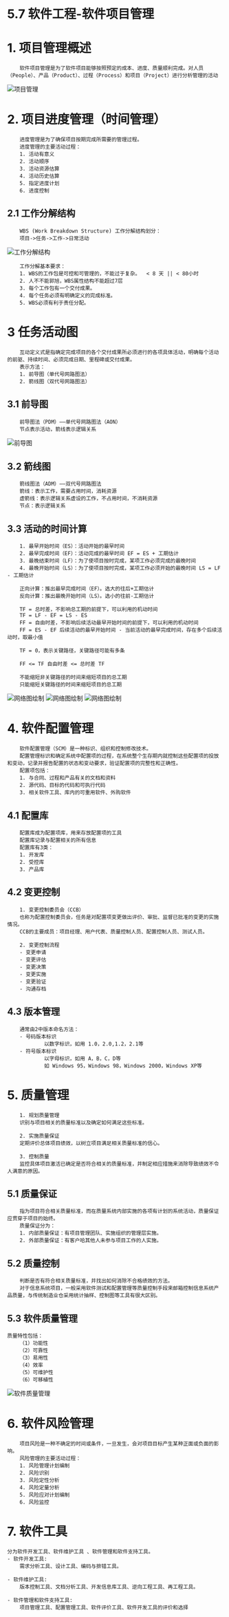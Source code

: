 # 5.7 软件工程-软件项目管理

# 1. 项目管理概述

        软件项目管理是为了软件项目能够按照预定的成本、进度、质量顺利完成。对人员    （People）、产品（Product）、过程（Process）和项目（Project）进行分析管理的活动

![项目管理](./source/image/5.7-01.png)

# 2. 项目进度管理（时间管理）

        进度管理是为了确保项目按期完成所需要的管理过程。
        进度管理的主要活动过程：
        1. 活动有意义
        2. 活动顺序
        3. 活动资源估算
        4. 活动历史估算
        5. 指定进度计划
        6. 进度控制

## 2.1 工作分解结构

        WBS (Work Breakdown Structure) 工作分解结构划分：
        项目->任务->工作->日常活动

![工作分解结构](./source/image/5.7-02.png)

        工作分解基本要求：
        1. WBS的工作包是可控和可管理的，不能过于复杂。  < 8 天 || < 80小时
        2. 人不不能郭旭，WBS属性结构不能超过7层
        3. 每个工作包有一个交付成果。
        4. 每个任务必须有明确定义的完成标准。
        5. WBS必须有利于责任分配。

# 3 任务活动图

        互动定义式是指确定完成项目的各个交付成果所必须进行的各项具体活动，明确每个活动的前驱、持续时间、必须完成日期、里程碑或交付成果。
        表示方法：
        1. 前导图（单代号网路图法）
        2. 箭线图（双代号网路图法）

## 3.1 前导图

        前导图法（PDM）——单代号网路图法（AON）
        节点表示活动，箭线表示逻辑关系
         
![前导图](./source/image/5.7-03.png)

## 3.2 箭线图

        箭线图法（ADM）——双代号网路图法
        箭线：表示工作，需要占用时间，消耗资源
        虚箭线：表示逻辑关系虚设的工作，不占用时间，不消耗资源
        节点：表示逻辑关系

## 3.3 活动的时间计算

        1. 最早开始时间（ES）：活动开始的最早时间
        2. 最早完成时间（EF）：活动完成的最早时间 EF = ES + 工期估计
        3. 最晚结束时间（LF）：为了使项目按时完成，某项工作必须完成的最晚时间
        4. 最晚开始时间（LS）：为了使项目按时完成，某项工作必须开始的最晚时间 LS = LF - 工期估计

        正向计算：推出最早完成时间（EF）。选大的往后+工期估计
        反向计算：推出最晚开始时间（LS）。选小的往前-工期估计

        TF = 总时差，不影响总工期的前提下，可以利用的机动时间
        TF = LF - EF = LS - ES
        FF = 自由时差，不影响后续活动最早开始时间的前提下，可以利用的机动时间
        FF = ES - EF 后续活动的最早开始时间 - 当前活动的最早完成时间，存在多个后续活动时，取最小值
        
        TF = 0，表示关键路径，关键路径可能有多条
 
        FF <= TF 自由时差 <= 总时差 TF

        不能缩短非关键路径的时间来缩短项目的总工期
        只能缩短关键路径的时间来缩短项目的总工期

![网络图绘制](./source/image/5.7-04.png)
![网络图绘制](./source/image/5.7-05.png)
![网络图绘制](./source/image/5.7-06.png)

# 4. 软件配置管理

        软件配置管理（SCM）是一种标识、组织和控制修改技术。
        配置管理标识和确定系统中配置项的过程，在系统整个生存期内就控制这些配置项的投放和变动，记录并报告配置的状态和变动要求，验证配置项的完整性和正确性。
        配置项包括：
        1. 与合同、过程和产品有关的文档和资料
        2. 源代码、目标的代码和可执行代码
        3. 相关软件工具、库内的可重用软件、外购软件

## 4.1 配置库

        配置库成为配置项库，用来存放配置项的工具
        配置库记录与配置相关的所有信息
        配置库有3类：
        1. 开发库
        2. 受控库
        3. 产品库

## 4.2 变更控制

        1. 变更控制委员会（CCB）
        也称为配置控制委员会，任务是对配置项变更做出评价、审批、监督已批准的变更的实施情况。
        CCB的主要成员：项目经理、用户代表、质量控制人员、配置控制人员、测试人员。

        2. 变更控制流程
        - 变更申请
        - 变更评估
        - 变更决策
        - 变更实施
        - 变更验证
        - 沟通存档

## 4.3 版本管理

        通常由2中版本命名方法：
        - 号码版本标识
                以数字标识，如用 1.0，2.0,1.2，2.1等
        - 符号版本标识
                以字母标识，如用 A，B，C，D等
                如 Windows 95，Windows 98，Windows 2000，Windows XP等

# 5. 质量管理

        1. 规划质量管理
        识别与项目相关的质量标准以及确定如何满足这些标准。

        2. 实施质量保证
        定期评价总体项目绩效，以树立项目满足相关质量标准的信心。

        3. 控制质量
        监控具体项目激活已确定是否符合相关的质量标准，并制定相应措施来消除导致绩效不令人满意的原因。

## 5.1 质量保证

        指为项目符合相关质量标准，而在质量系统内部实施的各项有计划的系统活动，质量保证应贯穿于项目的始终。
        质量保证分为：
        1. 内部质量保证：有项目管理团队、实施组织的管理层实施。
        2. 外部质量保证：有客户哈其他人未参与项目工作的人实施。

## 5.2 质量控制

        判断是否有符合相关质量标准，并找出如何消除不合格绩效的方法。
        对于信息系统项目，一般采用软件测试和配置管理等质量控制手段来邮箱控制信息系统产品质量，与传统制造业仓采用统计抽样、控制图等工具有很大区别。

## 5.3 软件质量管理

    质量特性包括：
        （1）功能性
        （2）可靠性
        （3）易用性
        （4）效率
        （5）可维护性
        （6）可移植性

![软件质量管理](./source/image/5.7-07.png)

 # 6. 软件风险管理

        项目风险是一种不确定的时间或条件，一旦发生，会对项目目标产生某种正面或负面的影响。
        风险管理的主要活动过程：
        1. 风险管理计划编制
        2. 风险识别
        3. 风险定性分析
        4. 风险定量分析
        5. 风险应对计划编制
        6. 风险监控


# 7. 软件工具

    分为软件开发工具、软件维护工具 、软件管理和软件支持工具。
    - 软件开发工具:
        需求分析工具、设计工具、编码与排错工具。
    
    - 软件维护工具:
        版本控制工具、文档分析工具、开发信息库工具、逆向工程工具、再工程工具。
    
    - 软件管理和软件支持工具:
        项目管理工具、配置管理工具、软件评价工具、软件开发工具的评价和选择



